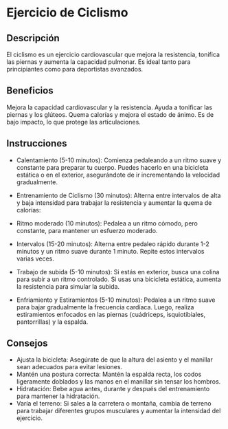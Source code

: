 # Ejercicio de Ciclismo

## Descripción
El ciclismo es un ejercicio cardiovascular que mejora la resistencia, tonifica las piernas y aumenta la capacidad pulmonar. Es ideal tanto para principiantes como para deportistas avanzados.

## Beneficios
Mejora la capacidad cardiovascular y la resistencia.
Ayuda a tonificar las piernas y los glúteos.
Quema calorías y mejora el estado de ánimo.
Es de bajo impacto, lo que protege las articulaciones.

## Instrucciones
- Calentamiento (5-10 minutos):
Comienza pedaleando a un ritmo suave y constante para preparar tu cuerpo. Puedes hacerlo en una bicicleta estática o en el exterior, asegurándote de ir incrementando la velocidad gradualmente.

- Entrenamiento de Ciclismo (30 minutos):
Alterna entre intervalos de alta y baja intensidad para trabajar la resistencia y aumentar la quema de calorías:

- Ritmo moderado (10 minutos): 
Pedalea a un ritmo cómodo, pero constante, para mantener un esfuerzo moderado.
- Intervalos (15-20 minutos): Alterna entre pedaleo rápido durante 1-2 minutos y un ritmo suave durante 1 minuto. Repite estos intervalos varias veces.
- Trabajo de subida (5-10 minutos): Si estás en exterior, busca una colina para subir a un ritmo controlado. Si usas una bicicleta estática, aumenta la resistencia para simular la subida.
- Enfriamiento y Estiramientos (5-10 minutos):
Pedalea a un ritmo suave para bajar gradualmente la frecuencia cardíaca. Luego, realiza estiramientos enfocados en las piernas (cuádriceps, isquiotibiales, pantorrillas) y la espalda.

## Consejos
- Ajusta la bicicleta: Asegúrate de que la altura del asiento y el manillar sean adecuados para evitar lesiones.
- Mantén una postura correcta: Mantén la espalda recta, los codos ligeramente doblados y las manos en el manillar sin tensar los hombros.
- Hidratación: Bebe agua antes, durante y después del entrenamiento para mantener la hidratación.
- Varía el terreno: Si sales a la carretera o montaña, cambia de terreno para trabajar diferentes grupos musculares y aumentar la intensidad del ejercicio.















